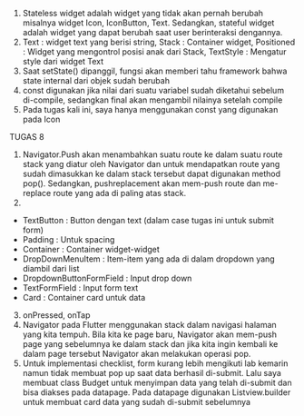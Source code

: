 1. Stateless widget adalah widget yang tidak akan pernah berubah misalnya widget Icon, IconButton, Text.
Sedangkan, stateful widget adalah widget yang dapat berubah saat user berinteraksi dengannya.
2. Text : widget text yang berisi string, Stack : Container widget, Positioned : Widget yang mengontrol
posisi anak dari Stack, TextStyle : Mengatur style dari widget Text
3. Saat setState() dipanggil, fungsi akan memberi tahu framework bahwa state internal dari objek sudah berubah
4. const digunakan jika nilai dari suatu variabel sudah diketahui sebelum di-compile, sedangkan final akan mengambil nilainya setelah 
compile
5. Pada tugas kali ini, saya hanya menggunakan const yang digunakan pada Icon

TUGAS 8
1. Navigator.Push akan menambahkan suatu route ke dalam suatu route stack yang diatur oleh Navigator dan untuk
mendapatkan route yang sudah dimasukkan ke dalam stack tersebut dapat digunakan method pop(). Sedangkan, pushreplacement akan
mem-push route dan me-replace route yang ada di paling atas stack.
2. 
- TextButton : Button dengan text (dalam case tugas ini untuk submit form)
- Padding : Untuk spacing 
- Container : Container widget-widget
- DropDownMenuItem : Item-item yang ada di dalam dropdown yang diambil dari list
- DropdownButtonFormField : Input drop down
- TextFormField : Input form text
- Card : Container card untuk data
3. onPressed, onTap
4. Navigator pada Flutter menggunakan stack dalam navigasi halaman yang kita tempuh. Bila kita ke page baru, Navigator akan mem-push page yang sebelumnya ke dalam stack dan jika kita ingin kembali ke dalam page tersebut Navigator akan melakukan operasi pop.
5. Untuk implementasi checklist, form kurang lebih mengikuti lab kemarin namun tidak membuat pop up saat data berhasil di-submit. Lalu saya membuat class Budget untuk menyimpan data yang telah di-submit dan bisa diakses pada datapage. Pada datapage digunakan Listview.builder untuk membuat card data yang sudah di-submit sebelumnya
